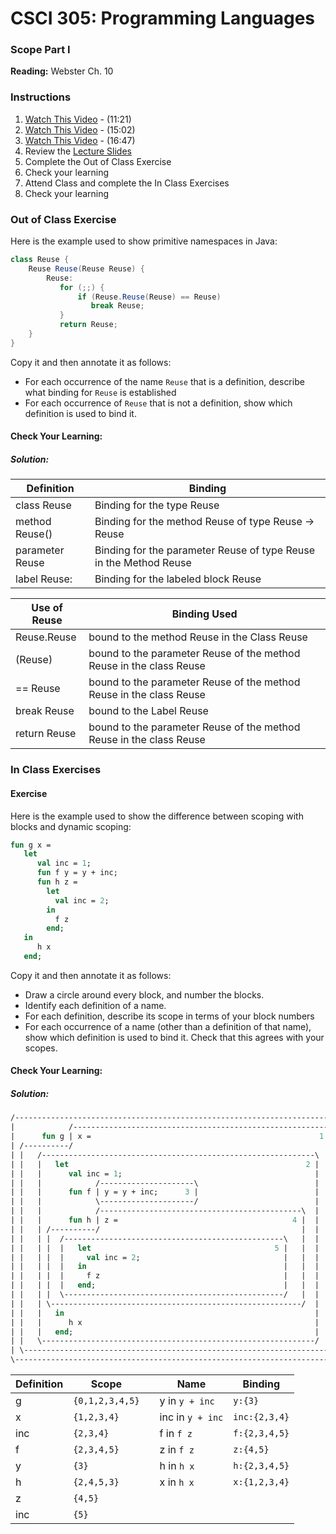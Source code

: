 # CSCI 305: Programming Languages

### Scope Part I

**Reading:** Webster Ch. 10

### Instructions
1. [Watch This Video](https://youtu.be/wHHHGuETLX0) - (11:21)
2. [Watch This Video](https://youtu.be/j1Zvt2S0ZUo) - (15:02)
3. [Watch This Video](https://youtu.be/jupr2rD9vwQ) - (16:47)
4. Review the [Lecture Slides](slides/Lecture19_21.pdf)
5. Complete the Out of Class Exercise
6. Check your learning
7. Attend Class and complete the In Class Exercises
8. Check your learning

### Out of Class Exercise
Here is the example used to show primitive namespaces in Java:
```java
class Reuse {
    Reuse Reuse(Reuse Reuse) {
        Reuse:
           for (;;) {
               if (Reuse.Reuse(Reuse) == Reuse)
                  break Reuse;
           }
           return Reuse;
    }
}
```
Copy it and then annotate it as follows:

- For each occurrence of the name `Reuse` that is a definition, describe what binding for `Reuse` is established
- For each occurrence of `Reuse` that is not a definition, show which definition is used to bind it.

#### Check Your Learning:

##### Solution:

Definition | Binding
-----------|--------
class Reuse | Binding for the type Reuse
method Reuse() | Binding for the method Reuse of type Reuse -> Reuse
parameter Reuse |Binding for the parameter Reuse of type Reuse in the Method Reuse
label Reuse: | Binding for the labeled block Reuse

Use of Reuse | Binding Used
------------ | ------------
Reuse.Reuse | bound to the method Reuse in the Class Reuse
(Reuse) | bound to the parameter Reuse of the method Reuse in the class Reuse
== Reuse | bound to the parameter Reuse of the method Reuse in the class Reuse
break Reuse | bound to the Label Reuse
return Reuse | bound to the parameter Reuse of the method Reuse in the class Reuse

### In Class Exercises

#### Exercise
Here is the example used to show the difference between scoping with blocks and dynamic scoping:
```ml
fun g x =
   let
      val inc = 1;
      fun f y = y + inc;
      fun h z =
        let
          val inc = 2;
        in
          f z
        end;
   in
      h x
   end;
```
Copy it and then annotate it as follows:
- Draw a circle around every block, and number the blocks.
- Identify each definition of a name.
- For each definition, describe its scope in terms of your block numbers
- For each occurrence of a name (other than a definition of that name), show which definition is used to bind it. Check that this agrees with your scopes.

#### Check Your Learning:

##### Solution:
```ml
/--------------------------------------------------------------------------\
|            /---------------------------------------------------------\ 0 |
|      fun g | x =                                                   1 |   |
| /----------/                                                         |   |
| |   /-------------------------------------------------------------\  |   |
| |   |   let                                                     2 |  |   |
| |   |      val inc = 1;                                           |  |   |
| |   |            /---------------------\                          |  |   |
| |   |      fun f | y = y + inc;      3 |                          |  |   |
| |   |            \---------------------/                          |  |   |
| |   |            /---------------------------------------------\  |  |   |
| |   |      fun h | z =                                       4 |  |  |   |
| |   | /----------/                                             |  |  |   |
| |   | |  /-------------------------------------------------\   |  |  |   |
| |   | |  |   let                                         5 |   |  |  |   |
| |   | |  |     val inc = 2;                                |   |  |  |   |
| |   | |  |   in                                            |   |  |  |   |
| |   | |  |     f z                                         |   |  |  |   |
| |   | |  |   end;                                          |   |  |  |   |
| |   | |  \-------------------------------------------------/   |  |  |   |
| |   | \--------------------------------------------------------/  |  |   |
| |   |   in                                                        |  |   |
| |   |      h x                                                    |  |   |
| |   |   end;                                                      |  |   |
| |   \-------------------------------------------------------------/  |   |
| \--------------------------------------------------------------------/   |
\--------------------------------------------------------------------------/
```

Definition | Scope |  | Name | Binding
---------- | ----- |--| ---- | -------
g | `{0,1,2,3,4,5}` | | y in `y + inc` | `y:{3}`
x | `{1,2,3,4}` | | inc in `y + inc` | `inc:{2,3,4}`
inc | `{2,3,4}` | | f in `f z` | `f:{2,3,4,5}`
f | `{2,3,4,5}` | | z in `f z` | `z:{4,5}`
y | `{3}` | | h in `h x` | `h:{2,3,4,5}`
h | `{2,4,5,3}` | | x in `h x` | `x:{1,2,3,4}`
z | `{4,5}` | |   |
inc | `{5}` | |   |
